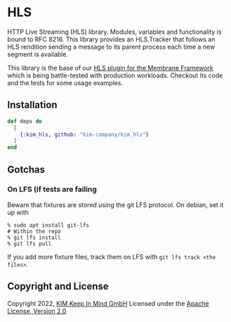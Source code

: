 # HLS
HTTP Live Streaming (HLS) library. Modules, variables and functionality is
bound to RFC 8216. This library provides an HLS.Tracker that follows an HLS
rendition sending a message to its parent process each time a new segment is
available.

This library is the base of our [HLS plugin for the Membrane
Framework](https://github.com/kim-company/membrane_hls_plugin) which is being
battle-tested with production workloads. Checkout its code and the tests for
some usage examples.

## Installation
```elixir
def deps do
  [
    {:kim_hls, github: "kim-company/kim_hls"}
  ]
end
```

## Gotchas
### On LFS (if tests are failing
Beware that fixtures are stored using the git LFS protocol. On debian, set it up
with
```
% sudo apt install git-lfs
# Within the repo
% git lfs install
% git lfs pull
```

If you add more fixture files, track them on LFS with `git lfs track <the
files>`.

## Copyright and License
Copyright 2022, [KIM Keep In Mind GmbH](https://www.keepinmind.info/)
Licensed under the [Apache License, Version 2.0](LICENSE)
